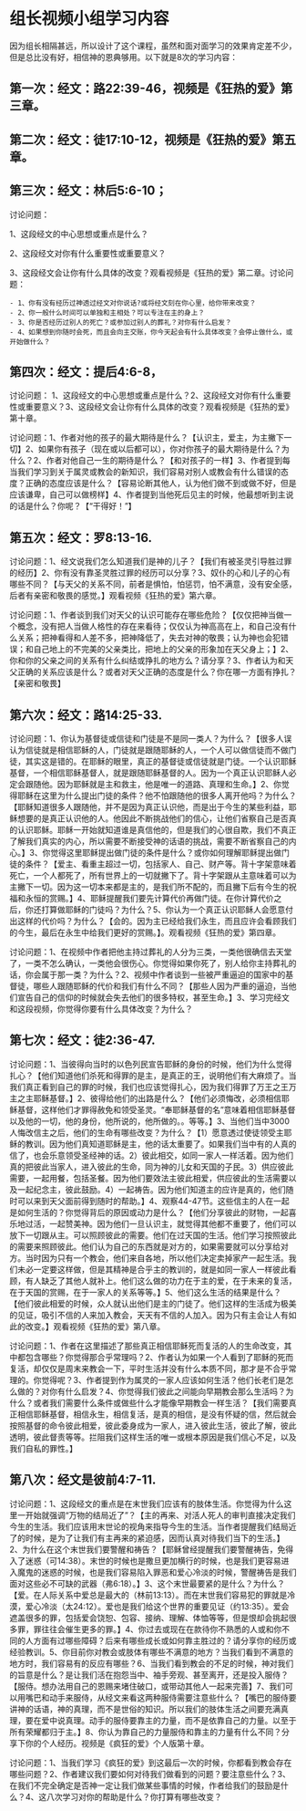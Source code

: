 # 组长视频小组学习内容

因为组长相隔甚远，所以设计了这个课程，虽然和面对面学习的效果肯定差不少，但是总比没有好，相信神的恩典够用。以下就是8次的学习内容：

## 第一次：经文：路22:39-46，视频是《狂热的爱》第三章。

## 第二次：经文：徒17:10-12，视频是《狂热的爱》第五章。

## 第三次：经文：林后5:6-10；

讨论问题：

1、这段经文的中心思想或重点是什么？

2、这段经文对你有什么重要性或重要意义？

3、这段经文会让你有什么具体的改变？观看视频是《狂热的爱》第二章。讨论问题：

	- 1、你有没有经历过神透过经文对你说话?或将经文刻在你心里，给你带来改变？
	- 2、你一般什么时间可以单独和主相处？可以专注在主的身上？
	- 3、你是否经历过别人的死亡？或参加过别人的葬礼？对你有什么启发？
	- 4、如果想到你随时会死，而且会向主交账，你今天起会有什么具体改变？会停止做什么，或开始做什么？

## 第四次：经文：提后4:6-8，

讨论问题： 1、这段经文的中心思想或重点是什么？2、这段经文对你有什么重要性或重要意义？3、这段经文会让你有什么具体的改变？观看视频是《狂热的爱》第十章。

讨论问题：1、作者对他的孩子的最大期待是什么？【认识主，爱主，为主撇下一切】2、如果你有孩子（现在或以后都可以），你对你孩子的最大期待是什么？为什么？2、作者对他自己一生的期待是什么？【和对孩子的一样】3、作者提到每当我们学习到关于属灵或教会的新知识，我们容易对别人或教会有什么错误的态度？正确的态度应该是什么？【容易论断其他人，认为他们做不到或做不好，但是应该谦卑，自己可以做榜样】4、作者提到当他死后见主的时候，他最想听到主说的话是什么？你呢？【“干得好！”】

## 第五次：经文：罗8:13-16.

讨论问题：1、经文说我们怎么知道我们是神的儿子？【我们有被圣灵引导胜过罪的经历】2、你有没有靠圣灵胜过罪的经历可以分享？3、奴仆的心和儿子的心有哪些不同？【与天父的关系不同，前者是惧怕，怕惩罚，怕不满意，没有安全感，后者有亲密和敬畏的感觉。】观看视频《狂热的爱》第六章。

讨论问题：1、作者谈到我们对天父的认识可能存在哪些危险？【仅仅把神当做一个概念，没有把人当做人格性的存在来看待；仅仅认为神高高在上，和自己没有什么关系；把神看得和人差不多，把神降低了，失去对神的敬畏；认为神也会犯错误；和自己地上的不完美的父亲类比，把地上的父亲的形象加在天父身上；】2、你和你的父亲之间的关系有什么纠结或挣扎的地方么？请分享？3、作者认为和天父正确的关系应该是什么？或者对天父正确的态度是什么？你在哪一方面有挣扎？【亲密和敬畏】

## 第六次：经文：路14:25-33. 

讨论问题：1、你认为基督徒或信徒和门徒是不是同一类人？为什么？【很多人误认为信徒就是相信耶稣的人，门徒就是跟随耶稣的人，一个人可以做信徒而不做门徒，其实这是错的。在耶稣的眼里，真正的基督徒或信徒就是门徒。一个认识耶稣基督，一个相信耶稣基督人，就是跟随耶稣基督的人。因为一个真正认识耶稣人必定会跟随他。因为耶稣就是主和救主，他是唯一的道路、真理和生命。】2、你觉得耶稣在这里为什么提出门徒的条件？他不怕跟随他的很多人离开他吗？为什么？【耶稣知道很多人跟随他，并不是因为真正认识他，而是出于今生的某些利益，耶稣想要的是真正认识他的人。他因此不断挑战他们的信心，让他们省察自己是否真的认识耶稣。耶稣一开始就知道谁是真信他的，但是我们的心很自欺，我们不真正了解我们真实的内心，所以需要不断接受神的话语的挑战，需要不断省察自己的内心。】3、你觉得这里耶稣提出做门徒的条件是什么？或你如何理解耶稣提出做门徒的条件？【爱主、看重主超过一切，包括家人、自己、财产等。背十字架意味着死亡，一个人都死了，所有世界上的一切就撇下了。背十字架跟从主意味着可以为主撇下一切。因为这一切本来都是主的，是我们所不配的，而且撇下后有今生的祝福和永恒的赏赐。】4、耶稣提醒我们要先计算代价再做门徒。在你计算代价之后，你还打算做耶稣的门徒吗？为什么？5、你认为一个真正认识耶稣人会愿意付出这样的代价吗？为什么？【会的。因为主已经给我们永生，而且应许会看顾我们的今生，最后在永生中给我们更好的赏赐。】。观看视频《狂热的爱》第四章。

讨论问题：1、在视频中作者把他主持过葬礼的人分为三类，一类他很确信去天堂了，一类不怎么确认，一类他会很伤心。你觉得如果你死了，别人给你主持葬礼的话，你会属于那一类？为什么？2、视频中作者谈到一些被严重逼迫的国家中的基督徒，哪些人跟随耶稣的代价和我们有什么不同？【那些人因为严重的逼迫，当他们宣告自己的信仰的时候就会失去他们的很多特权，甚至生命。】3、学习完经文和这段视频，你觉得你要有什么具体改变？为什么？

## 第七次：经文：徒2:36-47. 

讨论问题：1、当彼得向当时的以色列民宣告耶稣的身份的时候，他们为什么觉得扎心？【他们知道他们杀死和得罪的是主，是真正的王，说明他们有大麻烦了。当我们真正看到自己的罪的时候，我们也应该觉得扎心，因为我们得罪了万王之王万主之主耶稣基督。】2、彼得给他们的出路是什么？【他们必须悔改，必须相信耶稣基督，这样他们才罪得赦免和领受圣灵。“奉耶稣基督的名”意味着相信耶稣基督以及他的一切，他的身份，他所说的，他所做的。。等等。】3、当他们当中3000人悔改信主之后，他们的生命有哪些改变？为什么？【1）愿意透过使徒领受主耶稣的教训。因为他们真知道耶稣是主，他的话太重要了。如果我们当中有的人真的信了，也会乐意领受圣经神的话。2）彼此相交，如同一家人一样活着。因为他们真的把彼此当家人，进入彼此的生命，同为神的儿女和天国的子民。3）供应彼此需要，一起用餐，包括圣餐。因为他们要效法主彼此相爱，供应彼此的生活需要以及一起纪念主，彼此鼓励。4）一起祷告。因为他们知道主的应许是真的，他们随时可以来到天父面前得到随时的帮助。】4、观察44-47节。这些信主的人在一起是如何生活的？你觉得背后的原因或动力是什么？【他们分享彼此的财物，一起喜乐地过活，一起赞美神。因为他们一旦认识主，就觉得其他都不重要了，他们可以放下一切跟从主。可以照顾彼此的需要。他们在过天国的生活。他们学习按照彼此的需要来照顾彼此。他们认为自己的东西就是对方的，如果需要就可以分享给对方。当时因为只有一个教会，他们来自各地，所以他们决定卖掉家产一起生活。我们未必一定要这样做，但是其精神是合乎主的教训的，就是如同一家人一样彼此看顾，有人缺乏了其他人就补上。他们这么做的功力在于主的爱，在于未来的复活，在于天国的赏赐，在于一家人的关系等等。】5、他们这么生活的结果是什么？【他们彼此相爱的时候，众人就认出他们是主的门徒了。他们这样的生活成为极美的见证，吸引不信的人来加入教会，天天有不信的人加入。因为只有主会让人有如此的改变。】观看视频《狂热的爱》第八章。

讨论问题：1、作者在这里描述了那些真正相信耶稣死而复活的人的生命改变，其中都包含哪些？你觉得那合乎常理吗？2、作者认为如果一个人看到了耶稣的死而复活，却仅仅是周末来教会一下，平时生活并没有什么本质不同，那才是不合乎常理的。你觉得呢？3、作者提到作为属灵的一家人应该如何生活？他们长老们是怎么做的？对你有什么启发？4、你觉得我们彼此之间能向早期教会那么生活吗？为什么？或者我们需要什么条件或做些什么才能像早期教会一样生活？【我们需要真正相信耶稣基督，相信永生，相信复活，是真的相信，是没有怀疑的信，然后就会按照基督的命令彼此相爱，彼此委身成为一家人，进入彼此生活，彼此了解，彼此透明，彼此督责等等。拦阻我们这样生活的唯一或根本原因是我们信心不足，以及我们自私的罪性。】

## 第八次：经文是彼前4:7-11. 

讨论问题：1、这段经文的重点是在末世我们应该有的肢体生活。你觉得为什么这里一开始就强调“万物的结局近了”？【主的再来、对活人死人的审判直接决定我们今生的生活。我们应该用末世论的视角来指导今生的生活。当作者提醒我们结局近了的时候，是为了让我们有主再来的紧迫感，因而认真对待我们当下的生活。】2、为什么在这个末世我们要警醒和祷告？【耶稣曾经提醒我们要警醒祷告，免得入了迷惑（可14:38）。末世的时候也是撒旦更加横行的时候，也是我们更容易进入魔鬼的迷惑的时候，也是我们容易陷入罪恶和爱心冷淡的时候，警醒祷告是我们面对这些必不可缺的武器（弗6:18）。】3、这个末世最要紧的是什么？为什么？【爱。在人际关系中爱总是最大的（林前13:13）。而在末世我们容易犯的罪就是冷漠，爱心冷淡（太24:12）。爱也是我们给这个世界的重要见证（约13:35）。爱会遮盖很多的罪，包括爱会饶恕、包容、接纳、理解、体恤等等，但是恨却会挑起很多罪，罪往往会催生更多的罪。】4、你过去或现在在款待你不熟悉的人或和你不同的人方面有过哪些障碍？后来有哪些成长或如何靠主胜过的？请分享你的经历或经验教训。5、你目前你对教会或肢体有哪些不满意的地方？当我们看到不满意的地方时，我们容易有的反应有哪些？6、当我们看到教会的不足的时候，神对我们的旨意是什么？是让我们活在抱怨当中、袖手旁观、甚至离开，还是投入服侍？【服侍。想办法用自己的恩赐来堵住破口，或带动其他人一起来完善】7、我们可以用嘴巴和动手来服侍，从经文来看这两种服侍需要注意些什么？【嘴巴的服侍要讲神的话语，神的真理，而不是世俗的知识。所以我们的肢体生活之间要充满真理，要在爱中说真理。动手的服侍要靠主的力量，而不是依靠自己的力量。以至于所有荣耀都归于主。】8、你认为靠自己的力量服侍和靠主的力量有什么不同？分享下你的个人经历。视频是《疯狂的爱》个人版第十章。

讨论问题：1、当我们学习《疯狂的爱》到这最后一次的时候，你都看到教会存在哪些问题？2、作者建议我们要如何对待我们做看到的问题？要注意些什么？3、在我们不完全确定是否神一定让我们做某些事情的时候，作者给我们的鼓励是什么？4、这八次学习对你的帮助是什么？你打算有哪些改变？